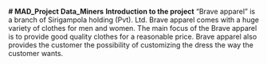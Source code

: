 **# MAD_Project**
**Data_Miners**
**Introduction to the project**
“Brave apparel” is a branch of Sirigampola holding (Pvt). Ltd. Brave apparel comes with a huge variety of clothes for men and women. The main 
focus of the Brave apparel is to provide good quality clothes for a reasonable price. Brave apparel also provides the customer the possibility of 
customizing the dress the way the customer wants.
